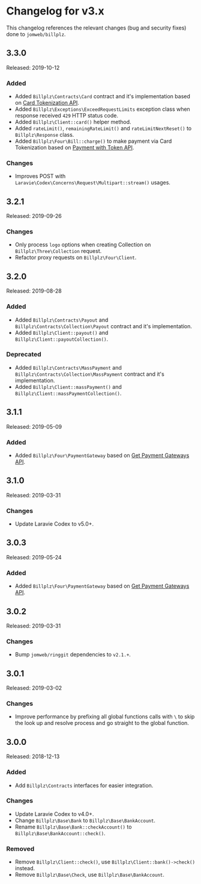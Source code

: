 # Changelog for v3.x

This changelog references the relevant changes (bug and security fixes) done to `jomweb/billplz`.

## 3.3.0

Released: 2019-10-12

### Added

* Added `Billplz\Contracts\Card` contract and it's implementation based on [Card Tokenization API](https://www.billplz.com/api#card-tokenization).
* Added `Billplz\Exceptions\ExceedRequestLimits` exception class when response received `429` HTTP status code.
* Added `Billplz\Client::card()` helper method.
* Added `rateLimit()`, `remainingRateLimit()` and `rateLimitNextReset()` to `Billplz\Response` class.
* Added `Billplz\Four\Bill::charge()` to make payment via Card Tokenization based on [Payment with Token API](https://www.billplz.com/api#payment-with-token).

### Changes

* Improves POST with `Laravie\Codex\Concerns\Request\Multipart::stream()` usages.

## 3.2.1

Released: 2019-09-26

### Changes

* Only process `logo` options when creating Collection on `Billplz\Three\Collection` request.
* Refactor proxy requests on `Billplz\Four\Client`.

## 3.2.0

Released: 2019-08-28

### Added

* Added `Billplz\Contracts\Payout` and `Billplz\Contracts\Collection\Payout` contract and it's implementation.
* Added `Billplz\Client::payout()` and `Billplz\Client::payoutCollection()`.

### Deprecated

* Added `Billplz\Contracts\MassPayment` and `Billplz\Contracts\Collection\MassPayment` contract and it's implementation.
* Added `Billplz\Client::massPayment()` and `Billplz\Client::massPaymentCollection()`.

## 3.1.1

Released: 2019-05-09

### Added

* Added `Billplz\Four\PaymentGateway` based on [Get Payment Gateways API](https://www.billplz.com/api#get-payment-gateways).

## 3.1.0

Released: 2019-03-31

### Changes

* Update Laravie Codex to v5.0+.

## 3.0.3

Released: 2019-05-24

### Added

* Added `Billplz\Four\PaymentGateway` based on [Get Payment Gateways API](https://www.billplz.com/api#get-payment-gateways).

## 3.0.2

Released: 2019-03-31

### Changes

* Bump `jomweb/ringgit` dependencies to `v2.1.+`.

## 3.0.1

Released: 2019-03-02

### Changes

* Improve performance by prefixing all global functions calls with `\` to skip the look up and resolve process and go straight to the global function.

## 3.0.0

Released: 2018-12-13

### Added

* Add `Billplz\Contracts` interfaces for easier integration.

### Changes

* Update Laravie Codex to v4.0+.
* Change `Billplz\Base\Bank` to `Billplz\Base\BankAccount`.
* Rename `Billplz\Base\Bank::checkAccount()` to `Billplz\Base\BankAccount::check()`.

### Removed

* Remove `Billplz\Client::check()`, use `Billplz\Client::bank()->check()` instead.
* Remove `Billplz\Base\Check`, use `Billplz\Base\BankAccount`.
